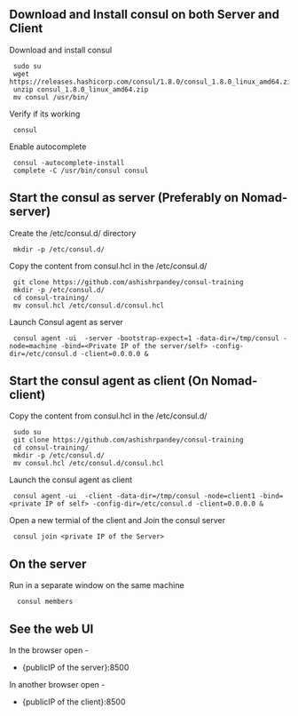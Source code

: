 ## Download and Install consul on both Server and Client

Download and install consul

     sudo su 
     wget https://releases.hashicorp.com/consul/1.8.0/consul_1.8.0_linux_amd64.zip   
     unzip consul_1.8.0_linux_amd64.zip
     mv consul /usr/bin/
     
Verify if its working 

     consul
     
Enable autocomplete 
     
     consul -autocomplete-install
     complete -C /usr/bin/consul consul 
     
## Start the consul as server (Preferably on Nomad-server)

Create the /etc/consul.d/ directory  

     mkdir -p /etc/consul.d/ 

Copy the content from consul.hcl  in the /etc/consul.d/ 

     git clone https://github.com/ashishrpandey/consul-training
     mkdir -p /etc/consul.d/ 
     cd consul-training/
     mv consul.hcl /etc/consul.d/consul.hcl 
     
Launch Consul agent as server 

     consul agent -ui  -server -bootstrap-expect=1 -data-dir=/tmp/consul -node=machine -bind=<Private IP of the server/self> -config-dir=/etc/consul.d -client=0.0.0.0 &


## Start the consul agent as client  (On Nomad-client)

  Copy the content from consul.hcl  in the /etc/consul.d/ 

     sudo su 
     git clone https://github.com/ashishrpandey/consul-training
     cd consul-training/
     mkdir -p /etc/consul.d/ 
     mv consul.hcl /etc/consul.d/consul.hcl 

Launch the consul agent as client

     consul agent -ui  -client -data-dir=/tmp/consul -node=client1 -bind=<private IP of self> -config-dir=/etc/consul.d -client=0.0.0.0 &

Open a new termial of the client and
Join the consul server

     consul join <private IP of the Server>



 ## On the server 
 
Run in a separate window on the same machine 

      consul members
      
      
      
## See the web UI

In the browser open - 

- {publicIP of the server}:8500
     
     
In another browser open - 

- {publicIP of the client}:8500

